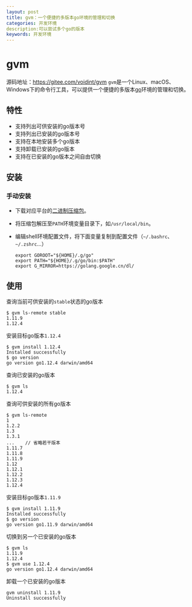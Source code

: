 ```yaml
---
layout: post
title: gvm：一个便捷的多版本go环境的管理和切换
categories: 开发环境
description:可以尝试多个go的版本
keywords: 开发环境
---
```


# gvm

源码地址：https://gitee.com/voidint/gvm
`gvm`是一个Linux、macOS、Windows下的命令行工具，可以提供一个便捷的多版本[go](https://golang.org/)环境的管理和切换。


## 特性
- 支持列出可供安装的go版本号
- 支持列出已安装的go版本号
- 支持在本地安装多个go版本
- 支持卸载已安装的go版本
- 支持在已安装的go版本之间自由切换

## 安装
### 手动安装
- 下载对应平台的[二进制压缩包](https://gitee.com/voidint/gvm/releases)。
- 将压缩包解压至`PATH`环境变量目录下，如`/usr/local/bin`。
- 编辑shell环境配置文件，将下面变量复制到配置文件（`~/.bashrc`、`~/.zshrc`...）

    ```shell
    export GOROOT="${HOME}/.g/go"
    export PATH="${HOME}/.g/go/bin:$PATH"
    export G_MIRROR=https://golang.google.cn/dl/
    ```

## 使用
查询当前可供安装的`stable`状态的go版本

```shell
$ gvm ls-remote stable
1.11.9
1.12.4
```

安装目标go版本`1.12.4`

```shell
$ gvm install 1.12.4
Installed successfully
$ go version
go version go1.12.4 darwin/amd64
```


查询已安装的go版本

```shell
$ gvm ls
1.12.4
```

查询可供安装的所有go版本

```shell
$ gvm ls-remote
1
1.2.2
1.3
1.3.1
...    // 省略若干版本
1.11.7
1.11.8
1.11.9
1.12
1.12.1
1.12.2
1.12.3
1.12.4
```

安装目标go版本`1.11.9`

```shell
$ gvm install 1.11.9
Installed successfully
$ go version
go version go1.11.9 darwin/amd64
```

切换到另一个已安装的go版本

```shell
$ gvm ls
1.11.9
1.12.4
$ gvm use 1.12.4
go version go1.12.4 darwin/amd64

```

卸载一个已安装的go版本

```shell
gvm uninstall 1.11.9
Uninstall successfully
```
